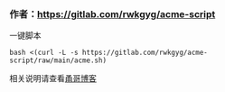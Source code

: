 ### 作者：https://gitlab.com/rwkgyg/acme-script

一键脚本
```
bash <(curl -L -s https://gitlab.com/rwkgyg/acme-script/raw/main/acme.sh)
```


相关说明请查看[甬哥博客](https://ygkkk.blogspot.com/2022/03/githubacmeshipstandalonedns.html)


